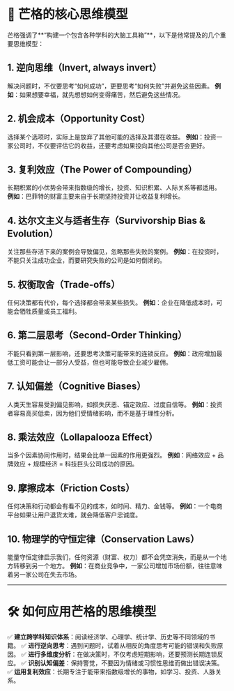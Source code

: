 # 📖 芒格的核心思维模型

芒格强调了**“构建一个包含各种学科的大脑工具箱”**，以下是他常提及的几个重要思维模型：

## 1. 逆向思维（Invert, always invert）
解决问题时，不仅要思考“如何成功”，更要思考“如何失败”并避免这些因素。 
**例如**：如果想要幸福，就先想想如何变得痛苦，然后避免这些情况。

## 2. 机会成本（Opportunity Cost）
选择某个选项时，实际上是放弃了其他可能的选择及其潜在收益。 
**例如**：投资一家公司时，不仅要评估它的收益，还要考虑如果投向其他公司是否会更好。

## 3. 复利效应（The Power of Compounding）
长期积累的小优势会带来指数级的增长，投资、知识积累、人际关系等都适用。 
**例如**：巴菲特的财富主要来自于长期坚持投资并让收益复利增长。

## 4. 达尔文主义与适者生存（Survivorship Bias & Evolution）
关注那些存活下来的案例会导致偏见，忽略那些失败的案例。 
**例如**：在投资时，不能只关注成功企业，而要研究失败的公司是如何倒闭的。

## 5. 权衡取舍（Trade-offs）
任何决策都有代价，每个选择都会带来某些损失。 
**例如**：企业在降低成本时，可能会牺牲质量或员工福利。

## 6. 第二层思考（Second-Order Thinking）
不能只看到第一层影响，还要思考决策可能带来的连锁反应。 
**例如**：政府增加最低工资可能会让一部分人受益，但也可能导致企业减少雇佣。

## 7. 认知偏差（Cognitive Biases）
人类天生容易受到偏见影响，如损失厌恶、锚定效应、过度自信等。 
**例如**：投资者容易高买低卖，因为他们受情绪影响，而不是基于理性分析。

## 8. 乘法效应（Lollapalooza Effect）
当多个因素协同作用时，结果会比单一因素的作用更强烈。 
**例如**：网络效应 + 品牌效应 + 规模经济 = 科技巨头公司成功的原因。

## 9. 摩擦成本（Friction Costs）
任何决策和行动都会有看不见的成本，如时间、精力、金钱等。 
**例如**：一个电商平台如果让用户退货太难，就会降低客户忠诚度。

## 10. 物理学的守恒定律（Conservation Laws）
能量守恒定律启示我们，任何资源（财富、权力）都不会凭空消失，而是从一个地方转移到另一个地方。 
**例如**：在商业竞争中，一家公司增加市场份额，往往意味着另一家公司在失去市场。

---

# 🛠 如何应用芒格的思维模型

✅ **建立跨学科知识体系**：阅读经济学、心理学、统计学、历史等不同领域的书籍。 
✅ **进行逆向思考**：遇到问题时，试着从相反的角度思考可能的错误和失败原因。 
✅ **进行多维度分析**：在做决策时，不仅考虑短期影响，还要预测长期连锁反应。 
✅ **识别认知偏差**：保持警觉，不要因为情绪或习惯性思维而做出错误决策。 
✅ **运用复利效应**：长期专注于能带来指数级增长的事物，如学习、投资、人脉关系。  